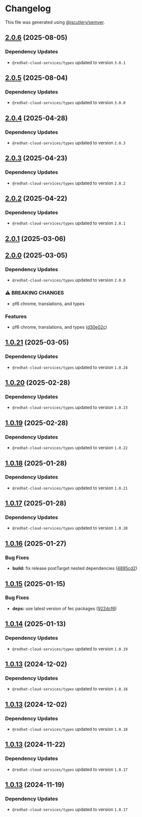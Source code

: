 # Changelog

This file was generated using [@jscutlery/semver](https://github.com/jscutlery/semver).

## [2.0.6](https://github.com/RedHatInsights/frontend-components/compare/@redhat-cloud-services/chrome-2.0.5...@redhat-cloud-services/chrome-2.0.6) (2025-08-05)

### Dependency Updates

* `@redhat-cloud-services/types` updated to version `3.0.1`
## [2.0.5](https://github.com/RedHatInsights/frontend-components/compare/@redhat-cloud-services/chrome-2.0.4...@redhat-cloud-services/chrome-2.0.5) (2025-08-04)

### Dependency Updates

* `@redhat-cloud-services/types` updated to version `3.0.0`
## [2.0.4](https://github.com/RedHatInsights/frontend-components/compare/@redhat-cloud-services/chrome-2.0.3...@redhat-cloud-services/chrome-2.0.4) (2025-04-28)

### Dependency Updates

* `@redhat-cloud-services/types` updated to version `2.0.3`
## [2.0.3](https://github.com/RedHatInsights/frontend-components/compare/@redhat-cloud-services/chrome-2.0.2...@redhat-cloud-services/chrome-2.0.3) (2025-04-23)

### Dependency Updates

* `@redhat-cloud-services/types` updated to version `2.0.2`
## [2.0.2](https://github.com/RedHatInsights/frontend-components/compare/@redhat-cloud-services/chrome-2.0.1...@redhat-cloud-services/chrome-2.0.2) (2025-04-22)

### Dependency Updates

* `@redhat-cloud-services/types` updated to version `2.0.1`
## [2.0.1](https://github.com/RedHatInsights/frontend-components/compare/@redhat-cloud-services/chrome-2.0.0...@redhat-cloud-services/chrome-2.0.1) (2025-03-06)

## [2.0.0](https://github.com/RedHatInsights/frontend-components/compare/@redhat-cloud-services/chrome-1.0.21...@redhat-cloud-services/chrome-2.0.0) (2025-03-05)

### Dependency Updates

* `@redhat-cloud-services/types` updated to version `2.0.0`

### ⚠ BREAKING CHANGES

* pf6 chrome, translations, and types

### Features

* pf6 chrome, translations, and types ([d30e02c](https://github.com/RedHatInsights/frontend-components/commit/d30e02cc4059b89ed3d0b2726773d8ef0fdff395))

## [1.0.21](https://github.com/RedHatInsights/frontend-components/compare/@redhat-cloud-services/chrome-1.0.20...@redhat-cloud-services/chrome-1.0.21) (2025-03-05)

### Dependency Updates

* `@redhat-cloud-services/types` updated to version `1.0.24`
## [1.0.20](https://github.com/RedHatInsights/frontend-components/compare/@redhat-cloud-services/chrome-1.0.19...@redhat-cloud-services/chrome-1.0.20) (2025-02-28)

### Dependency Updates

* `@redhat-cloud-services/types` updated to version `1.0.23`
## [1.0.19](https://github.com/RedHatInsights/frontend-components/compare/@redhat-cloud-services/chrome-1.0.18...@redhat-cloud-services/chrome-1.0.19) (2025-02-28)

### Dependency Updates

* `@redhat-cloud-services/types` updated to version `1.0.22`
## [1.0.18](https://github.com/RedHatInsights/frontend-components/compare/@redhat-cloud-services/chrome-1.0.17...@redhat-cloud-services/chrome-1.0.18) (2025-01-28)

### Dependency Updates

* `@redhat-cloud-services/types` updated to version `1.0.21`
## [1.0.17](https://github.com/RedHatInsights/frontend-components/compare/@redhat-cloud-services/chrome-1.0.16...@redhat-cloud-services/chrome-1.0.17) (2025-01-28)

### Dependency Updates

* `@redhat-cloud-services/types` updated to version `1.0.20`
## [1.0.16](https://github.com/RedHatInsights/frontend-components/compare/@redhat-cloud-services/chrome-1.0.15...@redhat-cloud-services/chrome-1.0.16) (2025-01-27)


### Bug Fixes

* **build:** fix release postTarget nested dependencies ([4895cd2](https://github.com/RedHatInsights/frontend-components/commit/4895cd2eba32336a220ddec442916858400ebb3e))

## [1.0.15](https://github.com/RedHatInsights/frontend-components/compare/@redhat-cloud-services/chrome-1.0.14...@redhat-cloud-services/chrome-1.0.15) (2025-01-15)


### Bug Fixes

* **deps:** use latest version of fec packages ([922dcf6](https://github.com/RedHatInsights/frontend-components/commit/922dcf6795942109d75c77273b546ca7f726b2a8))

## [1.0.14](https://github.com/RedHatInsights/frontend-components/compare/@redhat-cloud-services/chrome-1.0.13...@redhat-cloud-services/chrome-1.0.14) (2025-01-13)

### Dependency Updates

* `@redhat-cloud-services/types` updated to version `1.0.19`
## [1.0.13](https://github.com/RedHatInsights/frontend-components/compare/@redhat-cloud-services/chrome-1.0.12...@redhat-cloud-services/chrome-1.0.13) (2024-12-02)

### Dependency Updates

* `@redhat-cloud-services/types` updated to version `1.0.18`
## [1.0.13](https://github.com/RedHatInsights/frontend-components/compare/@redhat-cloud-services/chrome-1.0.12...@redhat-cloud-services/chrome-1.0.13) (2024-12-02)

### Dependency Updates

* `@redhat-cloud-services/types` updated to version `1.0.18`
## [1.0.13](https://github.com/RedHatInsights/frontend-components/compare/@redhat-cloud-services/chrome-1.0.12...@redhat-cloud-services/chrome-1.0.13) (2024-11-22)

### Dependency Updates

* `@redhat-cloud-services/types` updated to version `1.0.17`
## [1.0.13](https://github.com/RedHatInsights/frontend-components/compare/@redhat-cloud-services/chrome-1.0.12...@redhat-cloud-services/chrome-1.0.13) (2024-11-19)

### Dependency Updates

* `@redhat-cloud-services/types` updated to version `1.0.17`
